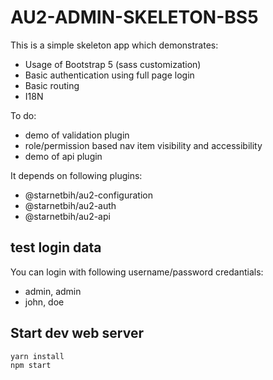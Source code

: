 # AU2-ADMIN-SKELETON-BS5

This is a simple skeleton app which demonstrates:  
- Usage of Bootstrap 5 (sass customization)
- Basic authentication using full page login
- Basic routing
- I18N

To do:
- demo of validation plugin
- role/permission based nav item visibility and accessibility
- demo of api plugin

It depends on following plugins:  
- @starnetbih/au2-configuration
- @starnetbih/au2-auth
- @starnetbih/au2-api

## test login data
You can login with following username/password credantials:
- admin, admin
- john, doe

## Start dev web server
    yarn install
    npm start
